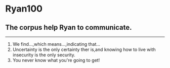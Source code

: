 # Ryan100

## The corpus help Ryan to communicate.

---

1. We find...,which means...,indicating that...
2. Uncertainty is the only certainty ther is,and knowing how to live with insecurity is the only security.
3. You never know what you're going to get!
